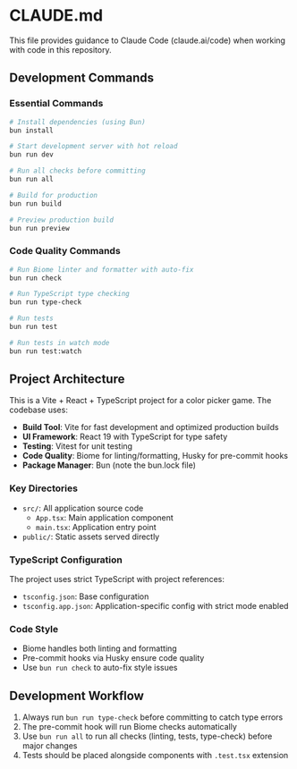 # CLAUDE.md

This file provides guidance to Claude Code (claude.ai/code) when working with code in this repository.

## Development Commands

### Essential Commands
```bash
# Install dependencies (using Bun)
bun install

# Start development server with hot reload
bun run dev

# Run all checks before committing
bun run all

# Build for production
bun run build

# Preview production build
bun run preview
```

### Code Quality Commands
```bash
# Run Biome linter and formatter with auto-fix
bun run check

# Run TypeScript type checking
bun run type-check

# Run tests
bun run test

# Run tests in watch mode
bun run test:watch
```

## Project Architecture

This is a Vite + React + TypeScript project for a color picker game. The codebase uses:

- **Build Tool**: Vite for fast development and optimized production builds
- **UI Framework**: React 19 with TypeScript for type safety
- **Testing**: Vitest for unit testing
- **Code Quality**: Biome for linting/formatting, Husky for pre-commit hooks
- **Package Manager**: Bun (note the bun.lock file)

### Key Directories
- `src/`: All application source code
  - `App.tsx`: Main application component
  - `main.tsx`: Application entry point
- `public/`: Static assets served directly

### TypeScript Configuration
The project uses strict TypeScript with project references:
- `tsconfig.json`: Base configuration
- `tsconfig.app.json`: Application-specific config with strict mode enabled

### Code Style
- Biome handles both linting and formatting
- Pre-commit hooks via Husky ensure code quality
- Use `bun run check` to auto-fix style issues

## Development Workflow

1. Always run `bun run type-check` before committing to catch type errors
2. The pre-commit hook will run Biome checks automatically
3. Use `bun run all` to run all checks (linting, tests, type-check) before major changes
4. Tests should be placed alongside components with `.test.tsx` extension